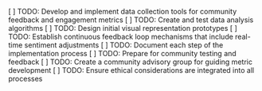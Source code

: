 [ ] TODO: Develop and implement data collection tools for community feedback and engagement metrics
[ ] TODO: Create and test data analysis algorithms
[ ] TODO: Design initial visual representation prototypes
[ ] TODO: Establish continuous feedback loop mechanisms that include real-time sentiment adjustments
[ ] TODO: Document each step of the implementation process
[ ] TODO: Prepare for community testing and feedback
[ ] TODO: Create a community advisory group for guiding metric development
[ ] TODO: Ensure ethical considerations are integrated into all processes
